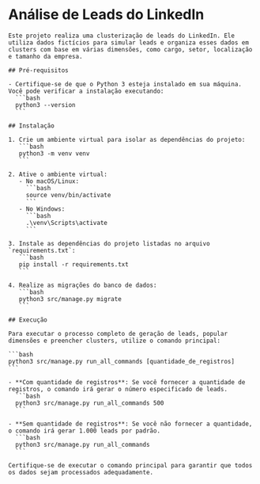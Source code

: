 # Análise de Leads do LinkedIn

    Este projeto realiza uma clusterização de leads do LinkedIn. Ele utiliza dados fictícios para simular leads e organiza esses dados em clusters com base em várias dimensões, como cargo, setor, localização e tamanho da empresa.

    ## Pré-requisitos

    - Certifique-se de que o Python 3 esteja instalado em sua máquina. Você pode verificar a instalação executando:
      ```bash
      python3 --version
      ```

    ## Instalação

    1. Crie um ambiente virtual para isolar as dependências do projeto:
       ```bash
       python3 -m venv venv
       ```

    2. Ative o ambiente virtual:
       - No macOS/Linux:
         ```bash
         source venv/bin/activate
         ```
       - No Windows:
         ```bash
         .\venv\Scripts\activate
         ```

    3. Instale as dependências do projeto listadas no arquivo `requirements.txt`:
       ```bash
       pip install -r requirements.txt
       ```

    4. Realize as migrações do banco de dados:
       ```bash
       python3 src/manage.py migrate
       ```

    ## Execução

    Para executar o processo completo de geração de leads, popular dimensões e preencher clusters, utilize o comando principal:

    ```bash
    python3 src/manage.py run_all_commands [quantidade_de_registros]
    ```

    - **Com quantidade de registros**: Se você fornecer a quantidade de registros, o comando irá gerar o número especificado de leads.
      ```bash
      python3 src/manage.py run_all_commands 500
      ```

    - **Sem quantidade de registros**: Se você não fornecer a quantidade, o comando irá gerar 1.000 leads por padrão.
      ```bash
      python3 src/manage.py run_all_commands
      ```

    Certifique-se de executar o comando principal para garantir que todos os dados sejam processados adequadamente.
